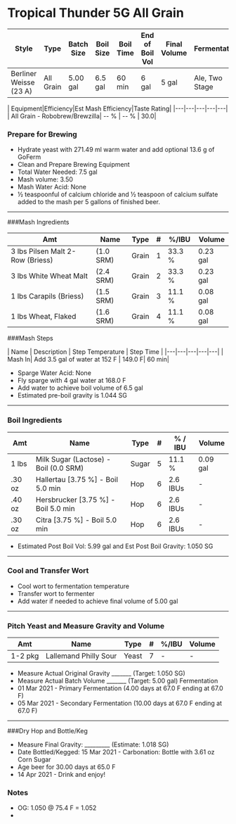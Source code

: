 # Tropical Thunder 5G All Grain

| Style | Type | Batch Size | Boil Size | Boil Time | End of Boil Vol | Final Volume | Fermentation|
|---|---|---|---|---|---|---|---|
| Berliner Weisse (23 A)| All Grain | 5.00 gal| 6.5 gal | 60 min | 6 gal | 5 gal |Ale, Two Stage| 

| Equipment|Efficiency|Est Mash Efficiency|Taste Rating| 
|---|---|---|---|---|
| All Grain - Robobrew/Brewzilla| -- % | -- % | 30.0|

### Prepare for Brewing
* Hydrate yeast with 271.49 ml warm water and add optional 13.6 g of GoFerm
* Clean and Prepare Brewing Equipment
* Total Water Needed: 7.5 gal
* Mash volume: 3.50
* Mash Water Acid: None
* ½ teaspoonful of calcium chloride and ½ teaspoon of calcium sulfate added to the mash per 5 gallons of finished beer.

***
###Mash Ingredients

| Amt | Name | Type | # | %/IBU |Volume|
|---|---|---|---|---|---|
| 3 lbs Pilsen Malt 2-Row (Briess) | (1.0 SRM) | Grain | 1 | 33.3 % | 0.23 gal |
| 3 lbs White Wheat Malt | (2.4 SRM) | Grain | 2 | 33.3 % |0.23 gal|
|1 lbs Carapils (Briess) | (1.5 SRM)| Grain |3 |11.1 % |0.08 gal |
|1 lbs Wheat, Flaked |(1.6 SRM)| Grain| 4 |11.1 % |0.08 gal|

###Mash Steps

| Name | Description | Step Temperature | Step Time |
|---|---|---|---|---|
| Mash In|  Add 3.5 gal of water at 152 F | 149.0 F|  60 min| 

* Sparge Water Acid: None
* Fly sparge with 4 gal water at 168.0 F
* Add water to achieve boil volume of 6.5 gal
* Estimated pre-boil gravity is 1.044 SG

***

### Boil Ingredients

| Amt|  Name | Type | # | % / IBU | Volume| 
|---|---|---|---|---|---|
| 1 lbs | Milk Sugar (Lactose) - Boil (0.0 SRM) | Sugar | 5 | 11.1 % | 0.09 gal| 
| .30 oz | Hallertau [3.75 %] - Boil 5.0 min|  Hop|  6 | 2.6 IBUs|  -| 
| .40 oz | Hersbrucker [3.75 %] - Boil 5.0 min|  Hop|  6 | 2.6 IBUs|  -| 
| .30 oz | Citra [3.75 %] - Boil 5.0 min|  Hop|  6 | 2.6 IBUs|  -| 

* Estimated Post Boil Vol: 5.99 gal and Est Post Boil Gravity: 1.050 SG

***

### Cool and Transfer Wort
* Cool wort to fermentation temperature
* Transfer wort to fermenter
* Add water if needed to achieve final volume of 5.00 gal

***

### Pitch Yeast and Measure Gravity and Volume

| Amt | Name | Type | # | %/IBU | Volume |
|---|---|---|---|---|---|
| 1-2 pkg | Lallemand Philly Sour | Yeast | 7 | - | - |

* Measure Actual Original Gravity _______ (Target: 1.050 SG)
* Measure Actual Batch Volume _______ (Target: 5.00 gal)
Fermentation
* 01 Mar 2021 - Primary Fermentation (4.00 days at 67.0 F ending at 67.0 F)
* 05 Mar 2021 - Secondary Fermentation (10.00 days at 67.0 F ending at 67.0 F)
*** 

###Dry Hop and Bottle/Keg
* Measure Final Gravity: _________ (Estimate: 1.018 SG)
* Date Bottled/Kegged: 15 Mar 2021 - Carbonation: Bottle with 3.61 oz Corn Sugar
* Age beer for 30.00 days at 65.0 F
* 14 Apr 2021 - Drink and enjoy!


### Notes

* OG: 1.050 @ 75.4 F = 1.052
* 